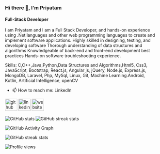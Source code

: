### Hi there 👋, I'm Priyatam
#### Full-Stack Developer
I am Priyatam and I am a Full Stack Developer, and hands-on experience using .Net languages and other web programming languages to create and implement software applications. Highly skilled in designing, testing, and developing software Thorough understanding of data structures and algorithms Knowledgeable of back-end and front-end development best practices Hands-on software troubleshooting experience.

Skills: C,C++,Java,Python,Data Structures and Algorithms,Html5, Css3, JavaScript, Bootstrap, React.js, Angular js, jQuery, Node.js, Express.js, MongoDB, Laravel, Php, MySql, Linux, Git, Machine Learning.Android, Kotlin, Artificial Intelligence, openCV

- 📫 How to reach me: LinkedIn 


[<img src='https://cdn.jsdelivr.net/npm/simple-icons@3.0.1/icons/github.svg' alt='github' height='40'>](https://github.com/priyatam-ux)  [<img src='https://cdn.jsdelivr.net/npm/simple-icons@3.0.1/icons/linkedin.svg' alt='linkedin' height='40'>](https://www.linkedin.com/in/priyatam-chinnari/)  [<img src='https://cdn.jsdelivr.net/npm/simple-icons@3.0.1/icons/icloud.svg' alt='website' height='40'>](https://priyatam-ux.github.io/)  



![GitHub stats](https://github-readme-stats.vercel.app/api?username=priyatam-ux&show_icons=true) ![GitHub streak stats](https://github-readme-streak-stats.herokuapp.com/?user=priyatam-ux)   

![GitHub Activity Graph](https://activity-graph.herokuapp.com/graph?username=priyatam-ux)  

![GitHub streak stats](https://github-readme-streak-stats.herokuapp.com/?user=priyatam-ux)  

![Profile views](https://gpvc.arturio.dev/priyatam-ux)  

